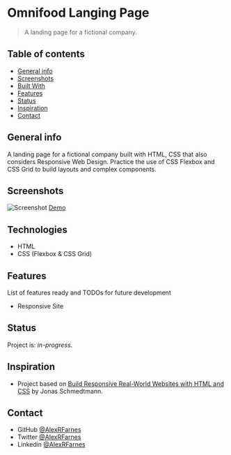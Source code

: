 # Omnifood Langing Page  

> A landing page for a fictional company.

## Table of contents

- [General info](#general-info)
- [Screenshots](#screenshots)
- [Built With](#built-with)
- [Features](#features)
- [Status](#status)
- [Inspiration](#inspiration)
- [Contact](#contact)

## General info

A landing page for a fictional company built with HTML, CSS that also considers Responsive Web Design. Practice the use of CSS Flexbox and CSS Grid to build layouts and complex components.  

## Screenshots

![Screenshot]()
[Demo]()

## Technologies

- HTML
- CSS (Flexbox & CSS Grid)

## Features

List of features ready and TODOs for future development

- Responsive Site 

## Status

Project is: _in-progress_.

## Inspiration

- Project based on [Build Responsive Real-World Websites with HTML and CSS](https://www.udemy.com/course/design-and-develop-a-killer-website-with-html5-and-css3/) by Jonas Schmedtmann.

## Contact

- GitHub [@AlexRFarnes](https://github.com/AlexRFarnes)
- Twitter [@AlexRFarnes](https://twitter.com/alexrfarnes)
- Linkedin [@AlexRFarnes](https://www.linkedin.com/in/alexrfarnes/)
